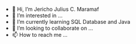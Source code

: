 - 👋 Hi, I’m Jericho Julius C. Maramaf 
- 👀 I’m interested in ...
- 🌱 I’m currently learning SQL Database and Java 
- 💞️ I’m looking to collaborate on ...
- 📫 How to reach me ...


<!---
jjmaramag/jjmaramag is a ✨ special ✨ repository because its `README.md` (this file) appears on your GitHub profile.
You can click the Preview link to take a look at your changes.
--->
